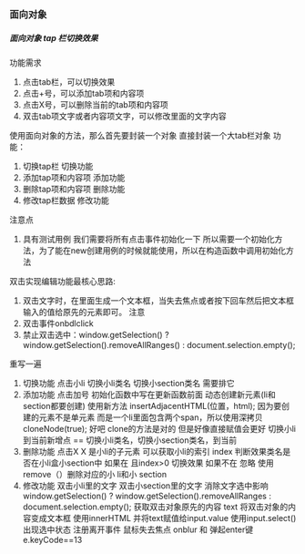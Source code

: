 ### 面向对象
##### 面向对象 tap 栏切换效果
功能需求
1. 点击tab栏，可以切换效果
2. 点击+号，可以添加tab项和内容项
3. 点击X号，可以删除当前的tab项和内容项
4. 双击tab项文字或者内容项文字，可以修改里面的文字内容

使用面向对象的方法，那么首先要封装一个对象 直接封装一个大tab栏对象
功能：
1. 切换tap栏  切换功能
2. 添加tap项和内容项  添加功能
3. 删除tap项和内容项  删除功能
4. 修改tap栏数据  修改功能


注意点
1. 具有测试用例 我们需要将所有点击事件初始化一下 所以需要一个初始化方法，为了能在new创建用例的时候就能使用，所以在构造函数中调用初始化方法

双击实现编辑功能最核心思路:
1. 双击文字时，在里面生成一个文本框，当失去焦点或者按下回车然后把文本框输入的值给原先的元素即可。
注意
1. 双击事件onbdlclick
2. 禁止双击选中：window.getSelection() ? window.getSelection().removeAllRanges() : document.selection.empty();


重写一遍
1. 切换功能 
点击小li
切换小li类名
切换小section类名
需要排它
2. 添加功能
点击加号
初始化函数中写在更新函数前面
动态创建新元素(li和section都要创建) 使用新方法 insertAdjacentHTML(位置，html);
因为要创建的元素不是单元素 而是一个li里面包含两个span，所以使用深拷贝 cloneNode(true); 好吧 clone的方法是对的 但是好像直接赋值会更好
切换小li到当前新增点 == 切换小li类名，切换小section类名，到当前
3. 删除功能
点击X
X 是小li的子元素 可以获取小li的索引 index
判断效果类名是否在小li盒小section中 
如果在 且index>0  切换效果
如果不在 忽略 
使用remove（）删除对应的小 li和小 section
4. 修改功能
双击小li里的文字
双击小section里的文字
消除文字选中影响 window.getSelection() ? window.getSelection().removeAllRanges : document.selection.empty();
获取双击对象原先的内容 text
将双击对象的内容变成文本框 使用innerHTML 并将text赋值给input.value
使用input.select() 出现选中状态
注册离开事件 鼠标失去焦点 onblur 和 弹起enter键 e.keyCode==13





